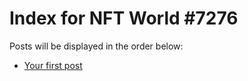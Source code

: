 # Index for NFT World #7276
Posts will be displayed in the order below:

- [Your first post](./001-first.md)

